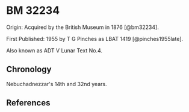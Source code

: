 # BM 32234 

Origin: Acquired by the British Museum in 1876 [@bm32234].

First Published: 1955 by T G Pinches as LBAT 1419 [@pinches1955late].

Also known as ADT V Lunar Text No.4.

## Chronology

Nebuchadnezzar's 14th and 32nd years.

## References
